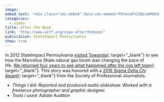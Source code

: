```yaml
---
image:
embed_text: '<div class="cms-embed" data-cms-embed="PGlmcmFtZSBzcmM9Imh0dHBzOi8vcGxheWVyLnZpbWVvLmNvbS92aWRlby8xNjg3NzI3ODciIHdpZHRoPSI2NDAiIGhlaWdodD0iMzYwIiBmcmFtZWJvcmRlcj0iMCIgYWxsb3dmdWxsc2NyZWVuPjwvaWZyYW1lPg=="><iframe src="https://player.vimeo.com/video/168772787" allowfullscreen="" width="640" height="360" frameborder="0"></iframe></div>'
categories:
  - video
title: After the Boom
link: 'http://www.witf.org/sipa-aftertheboom/'
publication: StateImpact Pennsylvania
show: true
---
```


In 2012 StateImpact Pennsylvania [visited Towanda](https://stateimpact.npr.org/pennsylvania/boomtown/){: target="_blank"} to see how the Marcellus Shale natural gas boom was changing the pace of life.&nbsp;[We returned four years to see what happened after the rigs left town](http://www.witf.org/sipa-aftertheboom/){: target="_blank"}. This story was honored with a [2016 Sigma Delta Chi Award](https://www.spj.org/news.asp?REF=1507){: target="_blank"} from the Society of Professional Journalists.&nbsp; &nbsp;

* *Things I did: Reported and produced audio slideshow. Worked with a freelance photographer and graphic designer.*
* *Tools I used: Adobe Audition*